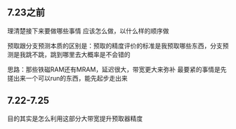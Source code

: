 ## 7.23之前
理清楚接下来要做哪些事情
应该怎么做，以什么样的顺序做

预取跟分支预测本质的区别是：预取的精度评价的标准是我预取哪些东西，分支预测是我跳不跳，跳到哪里去大概率是不会错的

思路：那些铁磁RAM还有MRAM，延迟很大，带宽更大来弥补
最要紧的事情是先搓出来一个可以run的东西，能先起步走出来


## 7.22-7.25
目的其实是怎么利用这部分大带宽提升预取器精度
